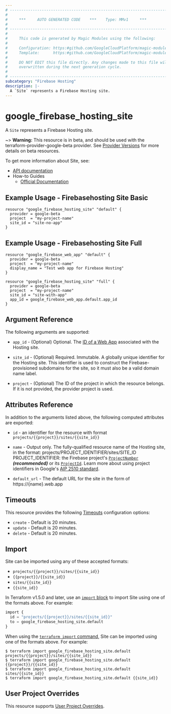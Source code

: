 ```yaml
---
# ----------------------------------------------------------------------------
#
#     ***     AUTO GENERATED CODE    ***    Type: MMv1     ***
#
# ----------------------------------------------------------------------------
#
#     This code is generated by Magic Modules using the following:
#
#     Configuration: https:#github.com/GoogleCloudPlatform/magic-modules/tree/main/mmv1/products/firebasehosting/Site.yaml
#     Template:      https:#github.com/GoogleCloudPlatform/magic-modules/tree/main/mmv1/templates/terraform/resource.html.markdown.tmpl
#
#     DO NOT EDIT this file directly. Any changes made to this file will be
#     overwritten during the next generation cycle.
#
# ----------------------------------------------------------------------------
subcategory: "Firebase Hosting"
description: |-
  A `Site` represents a Firebase Hosting site.
---
```


# google_firebase_hosting_site

A `Site` represents a Firebase Hosting site.

~> **Warning:** This resource is in beta, and should be used with the terraform-provider-google-beta provider.
See [Provider Versions](https://terraform.io/docs/providers/google/guides/provider_versions.html) for more details on beta resources.

To get more information about Site, see:

* [API documentation](https://firebase.google.com/docs/reference/hosting/rest/v1beta1/projects.sites)
* How-to Guides
    * [Official Documentation](https://firebase.google.com/docs/hosting)

## Example Usage - Firebasehosting Site Basic


```hcl
resource "google_firebase_hosting_site" "default" {
  provider = google-beta
  project  = "my-project-name"
  site_id = "site-no-app"
}
```
## Example Usage - Firebasehosting Site Full


```hcl
resource "google_firebase_web_app" "default" {
  provider = google-beta
  project  = "my-project-name"
  display_name = "Test web app for Firebase Hosting"
}

resource "google_firebase_hosting_site" "full" {
  provider = google-beta
  project  = "my-project-name"
  site_id = "site-with-app"
  app_id = google_firebase_web_app.default.app_id
}
```

## Argument Reference

The following arguments are supported:



* `app_id` -
  (Optional)
  Optional. The [ID of a Web App](https://firebase.google.com/docs/reference/firebase-management/rest/v1beta1/projects.webApps#WebApp.FIELDS.app_id)
  associated with the Hosting site.

* `site_id` -
  (Optional)
  Required. Immutable. A globally unique identifier for the Hosting site. This identifier is
  used to construct the Firebase-provisioned subdomains for the site, so it must also be a valid
  domain name label.

* `project` - (Optional) The ID of the project in which the resource belongs.
    If it is not provided, the provider project is used.



## Attributes Reference

In addition to the arguments listed above, the following computed attributes are exported:

* `id` - an identifier for the resource with format `projects/{{project}}/sites/{{site_id}}`

* `name` -
  Output only. The fully-qualified resource name of the Hosting site, in
  the format: projects/PROJECT_IDENTIFIER/sites/SITE_ID PROJECT_IDENTIFIER: the
  Firebase project's
  [`ProjectNumber`](https://firebase.google.com/docs/reference/firebase-management/rest/v1beta1/projects#FirebaseProject.FIELDS.project_number) ***(recommended)*** or its
  [`ProjectId`](https://firebase.google.com/docs/reference/firebase-management/rest/v1beta1/projects#FirebaseProject.FIELDS.project_id).
  Learn more about using project identifiers in Google's
  [AIP 2510 standard](https://google.aip.dev/cloud/2510).

* `default_url` -
  The default URL for the site in the form of https://{name}.web.app


## Timeouts

This resource provides the following
[Timeouts](https://developer.hashicorp.com/terraform/plugin/sdkv2/resources/retries-and-customizable-timeouts) configuration options:

- `create` - Default is 20 minutes.
- `update` - Default is 20 minutes.
- `delete` - Default is 20 minutes.

## Import


Site can be imported using any of these accepted formats:

* `projects/{{project}}/sites/{{site_id}}`
* `{{project}}/{{site_id}}`
* `sites/{{site_id}}`
* `{{site_id}}`


In Terraform v1.5.0 and later, use an [`import` block](https://developer.hashicorp.com/terraform/language/import) to import Site using one of the formats above. For example:

```tf
import {
  id = "projects/{{project}}/sites/{{site_id}}"
  to = google_firebase_hosting_site.default
}
```

When using the [`terraform import` command](https://developer.hashicorp.com/terraform/cli/commands/import), Site can be imported using one of the formats above. For example:

```
$ terraform import google_firebase_hosting_site.default projects/{{project}}/sites/{{site_id}}
$ terraform import google_firebase_hosting_site.default {{project}}/{{site_id}}
$ terraform import google_firebase_hosting_site.default sites/{{site_id}}
$ terraform import google_firebase_hosting_site.default {{site_id}}
```

## User Project Overrides

This resource supports [User Project Overrides](https://registry.terraform.io/providers/hashicorp/google/latest/docs/guides/provider_reference#user_project_override).
